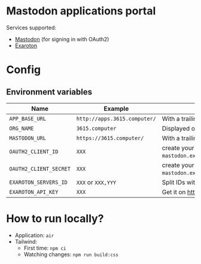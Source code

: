 # Mastodon applications portal

Services supported:
- [Mastodon](https://joinmastodon.org/) (for signing in with OAuth2)
- [Exaroton](https://exaroton.com/)

# Config

## Environment variables

|Name|Example|Notes|
|----|-------|-----|
|`APP_BASE_URL`|`http://apps.3615.computer/`|With a trailing slash|
|`ORG_NAME`|`3615.computer`|Displayed on the homepage|
|`MASTODON_URL`|`https://3615.computer/`|With a trailing slash|
|`OAUTH2_CLIENT_ID`|`XXX`|create your application: `mastodon.example.com/settings/applications`)|
|`OAUTH2_CLIENT_SECRET`|`XXX`|create your application: `mastodon.example.com/settings/applications`)|
|`EXAROTON_SERVERS_ID`|`XXX` or `XXX,YYY`|Split IDs with a comma, without the `#`|
|`EXAROTON_API_KEY`|`XXX`|Get it on https://exaroton.com/account/|

# How to run locally?

- Application: `air`
- Tailwind:
    - First time: `npm ci`
    - Watching changes: `npm run build:css`
